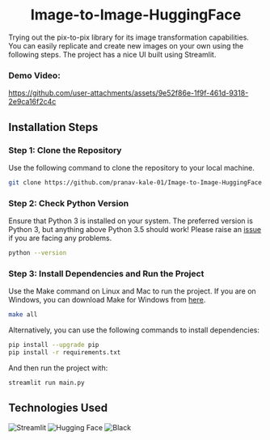 
<h1 align="center">Image-to-Image-HuggingFace</h1>

Trying out the pix-to-pix library for its image transformation capabilities. You can easily replicate and create new images on your own using the following steps. The project has a nice UI built using Streamlit.

### Demo Video: 

https://github.com/user-attachments/assets/9e52f86e-1f9f-461d-9318-2e9ca16f2c4c

## Installation Steps

### Step 1: Clone the Repository

Use the following command to clone the repository to your local machine.

```bash
git clone https://github.com/pranav-kale-01/Image-to-Image-HuggingFace
```

### Step 2: Check Python Version

Ensure that Python 3 is installed on your system. The preferred version is Python 3, but anything above Python 3.5 should work! Please raise an [issue](https://github.com/pranav-kale-01/Image-to-Image-HuggingFace/issues) if you are facing any problems.

```bash
python --version
```

### Step 3: Install Dependencies and Run the Project

Use the Make command on Linux and Mac to run the project. If you are on Windows, you can download Make for Windows from [here](https://sourceforge.net/projects/gnuwin32/files/make/3.81/make-3.81.exe/download?use_mirror=webwerks&download=).

```bash
make all
```

Alternatively, you can use the following commands to install dependencies:

```bash
pip install --upgrade pip
pip install -r requirements.txt
```

And then run the project with:

```bash
streamlit run main.py
```

## Technologies Used

![Streamlit](https://img.shields.io/badge/Streamlit-FF4B4B?style=for-the-badge&logo=streamlit&logoColor=white)
![Hugging Face](https://img.shields.io/badge/Hugging_Face-FD6F6F?style=for-the-badge&logo=Huggingface&logoColor=white)
![Black](https://img.shields.io/badge/Black-000000?style=for-the-badge&logo=python&logoColor=white)

